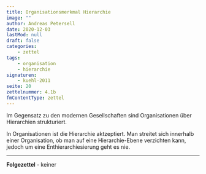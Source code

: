 ```yaml
---
title: Organisationsmerkmal Hierarchie
image: ""
author: Andreas Petersell
date: 2020-12-03
lastMod: null
draft: false
categories:
    - zettel
tags:
    - organisation
    - hierarchie
signaturen:
    - kuehl-2011
seite: 20
zettelnummer: 4.1b
fmContentType: zettel
---
```


Im Gegensatz zu den modernen Gesellschaften sind Organisationen über Hierarchien strukturiert.
<!--more-->
In Organisationen ist die Hierarchie aktzeptiert. Man streitet sich innerhalb einer Organisation, ob man auf eine Hierarchie-Ebene verzichten kann, jedoch um eine Enthierarchiesierung geht es nie.

***

**Folgezettel** - keiner

